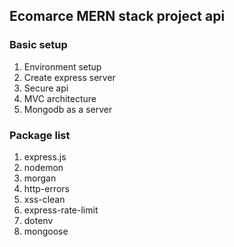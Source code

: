 ## Ecomarce MERN stack project api

### Basic setup

1. Environment setup
2. Create express server
3. Secure api
4. MVC architecture
5. Mongodb as a server

### Package list

1. express.js
2. nodemon
3. morgan
4. http-errors
5. xss-clean
6. express-rate-limit
7. dotenv
8. mongoose
